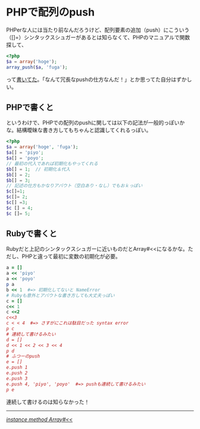 # PHPで配列のpush

PHPerな人には当たり前なんだろうけど、配列要素の追加（push）にこういう（[]=）シンタックスシュガーがあるとは知らなくて、PHPのマニュアルで関数探して、

~~~ php
<?php
$a = array('hoge');
array_push($a, 'fuga');
~~~

って[書いてた](/2010/12/27/php-array)。「なんて冗長なpushの仕方なんだ！」とか思ってた自分はずかしい。

<!-- READMORE -->

## PHPで書くと

というわけで、PHPでの配列のpushに関しては以下の記法が一般的っぽいかな。結構曖昧な書き方してもちゃんと認識してくれるっぽい。

~~~ php
<?php
$a = array('hoge', 'fuga');
$a[] = 'piyo';
$a[] = 'poyo';
// 最初の代入であれば初期化もやってくれる
$b[] = 1;  // 初期化＆代入
$b[] = 2;
$b[] = 3;
// 記述の仕方もかなりアバウト（空白あり・なし）でもおｋっぽい
$c[]=1;
$c[]= 2;
$c[] =3;
$c [] = 4;
$c []= 5;
~~~



## Rubyで書くと

Rubyだと上記のシンタックスシュガーに近いものだとArray#<<になるかな。ただし、PHPと違って最初に変数の初期化が必要。

~~~ ruby
a = []
a << 'piyo'
a << 'poyo'
p a
b << 1  #=> 初期化してないと NameError
# Rubyも意外とアバウトな書き方しても大丈夫っぽい
c = []
c<< 1
c <<2
c<<3
c < < 4  #=> さすがにこれは駄目だった syntax error
p c
# 連続して書けるみたい
d = []
d << 1 << 2 << 3 << 4
p d
# ふつーのpush
e = []
e.push 1
e.push 2
e.push 3
e.push 4, 'piyo', 'poyo'  #=> pushも連続して書けるみたい
p e
~~~

連続して書けるのは知らなかった！

---

<cite>[instance method Array#&lt;&lt;](http://rurema.clear-code.com/1.8.7/method/Array/i/=3c=3c.html)</cite>
